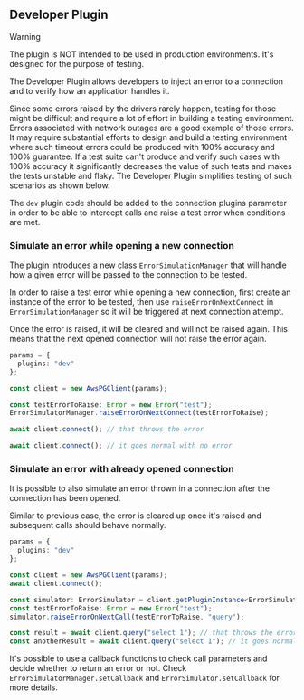 ## Developer Plugin

> [!WARNING]
> The plugin is NOT intended to be used in production environments. It's designed for the purpose of testing.

The Developer Plugin allows developers to inject an error to a connection and to verify how an application handles it.

Since some errors raised by the drivers rarely happen, testing for those might be difficult and require a lot of effort in building a testing environment. Errors associated with network outages are a good example of those errors. It may require substantial efforts to design and build a testing environment where such timeout errors could be produced with 100% accuracy and 100% guarantee. If a test suite can't produce and verify such cases with 100% accuracy it significantly decreases the value of such tests and makes the tests unstable and flaky. The Developer Plugin simplifies testing of such scenarios as shown below.

The `dev` plugin code should be added to the connection plugins parameter in order to be able to intercept calls and raise a test error when conditions are met.

### Simulate an error while opening a new connection

The plugin introduces a new class `ErrorSimulationManager` that will handle how a given error will be passed to the connection to be tested.

In order to raise a test error while opening a new connection, first create an instance of the error to be tested, then use `raiseErrorOnNextConnect` in `ErrorSimulationManager` so it will be triggered at next connection attempt.

Once the error is raised, it will be cleared and will not be raised again. This means that the next opened connection will not raise the error again.

```ts
params = {
  plugins: "dev"
};

const client = new AwsPGClient(params);

const testErrorToRaise: Error = new Error("test");
ErrorSimulatorManager.raiseErrorOnNextConnect(testErrorToRaise);

await client.connect(); // that throws the error

await client.connect(); // it goes normal with no error
```

### Simulate an error with already opened connection

It is possible to also simulate an error thrown in a connection after the connection has been opened.

Similar to previous case, the error is cleared up once it's raised and subsequent calls should behave normally.

```ts
params = {
  plugins: "dev"
};

const client = new AwsPGClient(params);
await client.connect();

const simulator: ErrorSimulator = client.getPluginInstance<ErrorSimulator>(DeveloperConnectionPlugin);
const testErrorToRaise: Error = new Error("test");
simulator.raiseErrorOnNextCall(testErrorToRaise, "query");

const result = await client.query("select 1"); // that throws the error
const anotherResult = await client.query("select 1"); // it goes normal with no error
```

It's possible to use a callback functions to check call parameters and decide whether to return an error or not. Check `ErrorSimulatorManager.setCallback` and `ErrorSimulator.setCallback` for more details.
